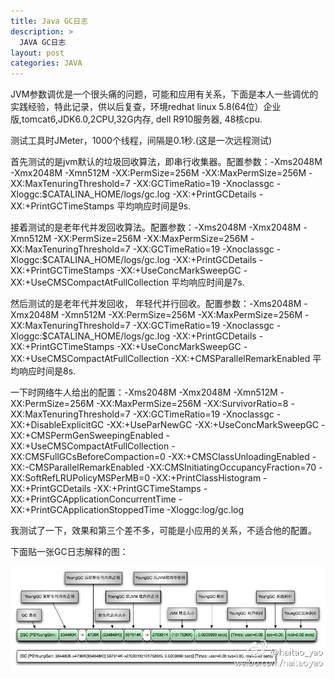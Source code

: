 ```yaml
---
title: Java GC日志
description: >
  JAVA GC日志
layout: post
categories: JAVA
---
```


JVM参数调优是一个很头痛的问题，可能和应用有关系，下面是本人一些调优的实践经验，特此记录，供以后复查，环境redhat linux 5.8(64位）企业版,tomcat6,JDK6.0,2CPU,32G内存, dell R910服务器, 48核cpu.

测试工具时JMeter，1000个线程，间隔是0.1秒.(这是一次远程测试)

首先测试的是jvm默认的垃圾回收算法，即串行收集器。配置参数：-Xms2048M -Xmx2048M -Xmn512M -XX:PermSize=256M -XX:MaxPermSize=256M -XX:MaxTenuringThreshold=7 -XX:GCTimeRatio=19 -Xnoclassgc -Xloggc:$CATALINA_HOME/logs/gc.log -XX:+PrintGCDetails -XX:+PrintGCTimeStamps 
平均响应时间是9s.

接着测试的是老年代并发回收算法。配置参数：-Xms2048M -Xmx2048M -Xmn512M -XX:PermSize=256M -XX:MaxPermSize=256M -XX:MaxTenuringThreshold=7 -XX:GCTimeRatio=19 -Xnoclassgc -Xloggc:$CATALINA_HOME/logs/gc.log -XX:+PrintGCDetails -XX:+PrintGCTimeStamps -XX:+UseConcMarkSweepGC -XX:+UseCMSCompactAtFullCollection
平均响应时间是7s.


然后测试的是老年代并发回收， 年轻代并行回收。配置参数：-Xms2048M -Xmx2048M -Xmn512M -XX:PermSize=256M -XX:MaxPermSize=256M -XX:MaxTenuringThreshold=7 -XX:GCTimeRatio=19 -Xnoclassgc -Xloggc:$CATALINA_HOME/logs/gc.log -XX:+PrintGCDetails -XX:+PrintGCTimeStamps -XX:+UseConcMarkSweepGC -XX:+UseCMSCompactAtFullCollection -XX:+CMSParallelRemarkEnabled
平均响应时间是8s.

一下时网络牛人给出的配置：-Xms2048M -Xmx2048M -Xmn512M -XX:PermSize=256M -XX:MaxPermSize=256M -XX:SurvivorRatio=8 -XX:MaxTenuringThreshold=7 -XX:GCTimeRatio=19 -Xnoclassgc -XX:+DisableExplicitGC -XX:+UseParNewGC -XX:+UseConcMarkSweepGC -XX:+CMSPermGenSweepingEnabled -XX:+UseCMSCompactAtFullCollection -XX:CMSFullGCsBeforeCompaction=0 -XX:+CMSClassUnloadingEnabled -XX:-CMSParallelRemarkEnabled -XX:CMSInitiatingOccupancyFraction=70 -XX:SoftRefLRUPolicyMSPerMB=0 -XX:+PrintClassHistogram -XX:+PrintGCDetails -XX:+PrintGCTimeStamps -XX:+PrintGCApplicationConcurrentTime -XX:+PrintGCApplicationStoppedTime -Xloggc:log/gc.log

我测试了一下，效果和第三个差不多，可能是小应用的关系，不适合他的配置。

下面贴一张GC日志解释的图：

![enter image description here][1]


  [1]: https://github.com/chyun/Blog/blob/gh-pages/images/GCLog.jpg?raw=true
